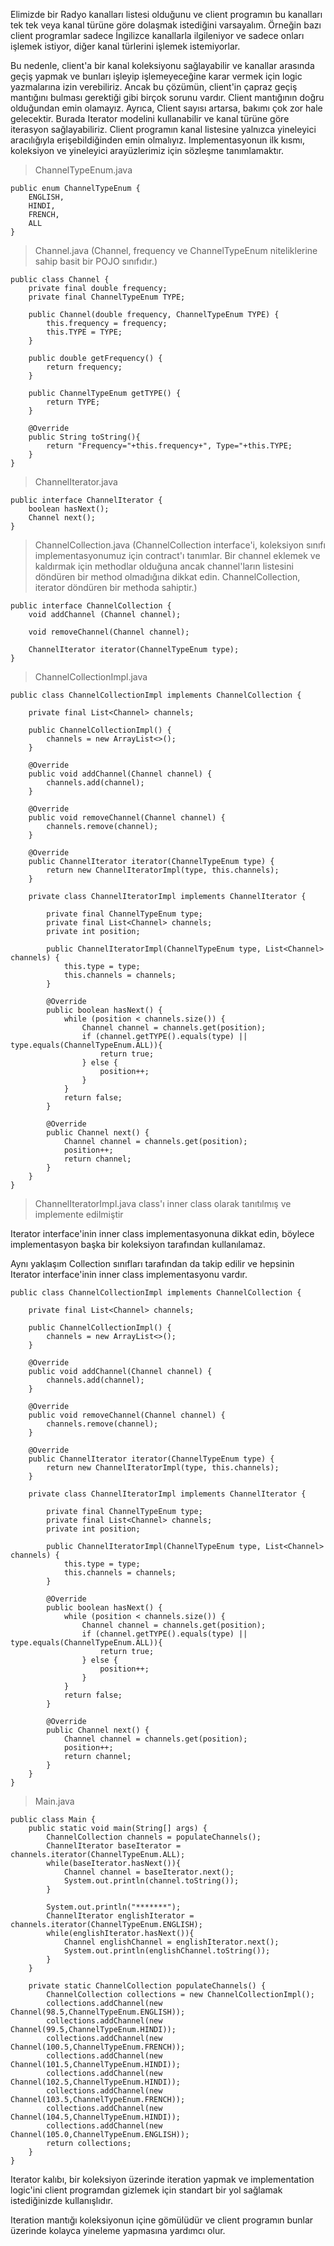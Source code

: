 Elimizde bir Radyo kanalları listesi olduğunu ve client programın bu kanalları tek tek veya kanal türüne göre dolaşmak
istediğini varsayalım. Örneğin bazı client programlar sadece İngilizce kanallarla ilgileniyor ve sadece onları işlemek
istiyor, diğer kanal türlerini işlemek istemiyorlar.

Bu nedenle, client'a bir kanal koleksiyonu sağlayabilir ve kanallar arasında geçiş yapmak ve bunları işleyip
işlemeyeceğine karar vermek için logic yazmalarına izin verebiliriz. Ancak bu çözümün, client'in çapraz geçiş
mantığını bulması gerektiği gibi birçok sorunu vardır. Client mantığının doğru olduğundan emin olamayız. Ayrıca,
Client sayısı artarsa, bakımı çok zor hale gelecektir. Burada Iterator modelini kullanabilir ve kanal türüne göre
iterasyon sağlayabiliriz. Client programın kanal listesine yalnızca yineleyici aracılığıyla erişebildiğinden emin
olmalıyız. Implementasyonun ilk kısmı, koleksiyon ve yineleyici arayüzlerimiz için sözleşme tanımlamaktır.

> ChannelTypeEnum.java

```
public enum ChannelTypeEnum {
    ENGLISH,
    HINDI,
    FRENCH,
    ALL
}
```

> Channel.java (Channel, frequency ve ChannelTypeEnum niteliklerine sahip basit bir POJO sınıfıdır.)

```
public class Channel {
    private final double frequency;
    private final ChannelTypeEnum TYPE;

    public Channel(double frequency, ChannelTypeEnum TYPE) {
        this.frequency = frequency;
        this.TYPE = TYPE;
    }

    public double getFrequency() {
        return frequency;
    }

    public ChannelTypeEnum getTYPE() {
        return TYPE;
    }
    
    @Override
	public String toString(){
		return "Frequency="+this.frequency+", Type="+this.TYPE;
	}
}
```

> ChannelIterator.java

```
public interface ChannelIterator {
    boolean hasNext();
    Channel next();
}
```

> ChannelCollection.java (ChannelCollection interface'i, koleksiyon sınıfı implementasyonumuz için contract'ı tanımlar.
> Bir channel eklemek ve kaldırmak için methodlar olduğuna ancak channel'ların listesini döndüren bir method olmadığına
> dikkat edin. ChannelCollection, iterator döndüren bir methoda sahiptir.)

```
public interface ChannelCollection {
    void addChannel (Channel channel);

    void removeChannel(Channel channel);

    ChannelIterator iterator(ChannelTypeEnum type);
}
```

> ChannelCollectionImpl.java

```
public class ChannelCollectionImpl implements ChannelCollection {

    private final List<Channel> channels;

    public ChannelCollectionImpl() {
        channels = new ArrayList<>();
    }

    @Override
    public void addChannel(Channel channel) {
        channels.add(channel);
    }

    @Override
    public void removeChannel(Channel channel) {
        channels.remove(channel);
    }

    @Override
    public ChannelIterator iterator(ChannelTypeEnum type) {
        return new ChannelIteratorImpl(type, this.channels);
    }

    private class ChannelIteratorImpl implements ChannelIterator {

        private final ChannelTypeEnum type;
        private final List<Channel> channels;
        private int position;

        public ChannelIteratorImpl(ChannelTypeEnum type, List<Channel> channels) {
            this.type = type;
            this.channels = channels;
        }

        @Override
        public boolean hasNext() {
            while (position < channels.size()) {
                Channel channel = channels.get(position);
                if (channel.getTYPE().equals(type) || type.equals(ChannelTypeEnum.ALL)){
                    return true;
                } else {
                    position++;
                }
            }
            return false;
        }

        @Override
        public Channel next() {
            Channel channel = channels.get(position);
            position++;
            return channel;
        }
    }
}
```

> ChannelIteratorImpl.java class'ı inner class olarak tanıtılmış ve implemente edilmiştir

Iterator interface'inin inner class implementasyonuna dikkat edin, böylece implementasyon başka bir koleksiyon
tarafından kullanılamaz.

Aynı yaklaşım Collection sınıfları tarafından da takip edilir ve hepsinin Iterator interface'inin inner class
implementasyonu vardır.

```
public class ChannelCollectionImpl implements ChannelCollection {

    private final List<Channel> channels;

    public ChannelCollectionImpl() {
        channels = new ArrayList<>();
    }

    @Override
    public void addChannel(Channel channel) {
        channels.add(channel);
    }

    @Override
    public void removeChannel(Channel channel) {
        channels.remove(channel);
    }

    @Override
    public ChannelIterator iterator(ChannelTypeEnum type) {
        return new ChannelIteratorImpl(type, this.channels);
    }

    private class ChannelIteratorImpl implements ChannelIterator {

        private final ChannelTypeEnum type;
        private final List<Channel> channels;
        private int position;

        public ChannelIteratorImpl(ChannelTypeEnum type, List<Channel> channels) {
            this.type = type;
            this.channels = channels;
        }

        @Override
        public boolean hasNext() {
            while (position < channels.size()) {
                Channel channel = channels.get(position);
                if (channel.getTYPE().equals(type) || type.equals(ChannelTypeEnum.ALL)){
                    return true;
                } else {
                    position++;
                }
            }
            return false;
        }

        @Override
        public Channel next() {
            Channel channel = channels.get(position);
            position++;
            return channel;
        }
    }
}
```

> Main.java

```
public class Main {
    public static void main(String[] args) {
        ChannelCollection channels = populateChannels();
        ChannelIterator baseIterator = channels.iterator(ChannelTypeEnum.ALL);
        while(baseIterator.hasNext()){
            Channel channel = baseIterator.next();
            System.out.println(channel.toString());
        }

        System.out.println("*******");
        ChannelIterator englishIterator = channels.iterator(ChannelTypeEnum.ENGLISH);
        while(englishIterator.hasNext()){
            Channel englishChannel = englishIterator.next();
            System.out.println(englishChannel.toString());
        }
    }

    private static ChannelCollection populateChannels() {
        ChannelCollection collections = new ChannelCollectionImpl();
        collections.addChannel(new Channel(98.5,ChannelTypeEnum.ENGLISH));
        collections.addChannel(new Channel(99.5,ChannelTypeEnum.HINDI));
        collections.addChannel(new Channel(100.5,ChannelTypeEnum.FRENCH));
        collections.addChannel(new Channel(101.5,ChannelTypeEnum.HINDI));
        collections.addChannel(new Channel(102.5,ChannelTypeEnum.HINDI));
        collections.addChannel(new Channel(103.5,ChannelTypeEnum.FRENCH));
        collections.addChannel(new Channel(104.5,ChannelTypeEnum.HINDI));
        collections.addChannel(new Channel(105.0,ChannelTypeEnum.ENGLISH));
        return collections;
    }
}
```

Iterator kalıbı, bir koleksiyon üzerinde iteration yapmak ve implementation logic'ini client programdan gizlemek için
standart bir yol sağlamak istediğinizde kullanışlıdır.

Iteration mantığı koleksiyonun içine gömülüdür ve client programın bunlar üzerinde kolayca yineleme yapmasına yardımcı
olur.